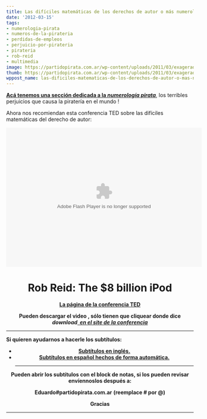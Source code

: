 ```yaml
---
title: Las difíciles matemáticas de los derechos de autor o más numerología pirata!!
date: '2012-03-15'
tags:
- numerologia-pirata
- numeros-de-la-pirateria
- perdidas-de-empleos
- perjuicio-por-pirateria
- pirateria
- rob-reid
- multimedia
image: https://partidopirata.com.ar/wp-content/uploads/2011/03/exagerado.jpg
thumb: https://partidopirata.com.ar/wp-content/uploads/2011/03/exagerado-150x150.jpg
wppost_name: las-dificiles-matematicas-de-los-derechos-de-autor-o-mas-numerologia-pirata
---
```


<strong><a href="https://partidopirata.com.ar/593/la-falsificacion-de-la-numerologia-pirata">Acá tenemos una sección dedicada a la <em>numerología pirata</em></a></strong>, los terribles perjuicios que causa la piratería en el mundo !

Ahora nos recomiendan esta conferencia TED sobre las difíciles matemáticas del derecho de autor:

<center>
<object width="526" height="374" classid="clsid:d27cdb6e-ae6d-11cf-96b8-444553540000" codebase="http://download.macromedia.com/pub/shockwave/cabs/flash/swflash.cab#version=6,0,40,0"><param name="allowFullScreen" value="true" /><param name="allowScriptAccess" value="always" /><param name="wmode" value="transparent" /><param name="bgColor" value="#ffffff" /><param name="flashvars" value="vu=http://video.ted.com/talk/stream/2012/Blank/RobReid_2012-320k.mp4&amp;su=http://images.ted.com/images/ted/tedindex/embed-posters/RobReid_2012-embed.jpg&amp;vw=512&amp;vh=288&amp;ap=0&amp;ti=1390&amp;lang=&amp;introDuration=15330&amp;adDuration=4000&amp;postAdDuration=830&amp;adKeys=talk=rob_reid_the_8_billion_ipod;year=2012;event=TED2012;tag=business;tag=entertainment;tag=humor;tag=music;&amp;preAdTag=tconf.ted/embed;tile=1;sz=512x288;" /><param name="src" value="http://video.ted.com/assets/player/swf/EmbedPlayer.swf" /><param name="pluginspace" value="http://www.macromedia.com/go/getflashplayer" /><param name="allowfullscreen" value="true" /><param name="allowscriptaccess" value="always" /><embed width="526" height="374" type="application/x-shockwave-flash" src="http://video.ted.com/assets/player/swf/EmbedPlayer.swf" allowFullScreen="true" allowScriptAccess="always" wmode="transparent" bgColor="#ffffff" flashvars="vu=http://video.ted.com/talk/stream/2012/Blank/RobReid_2012-320k.mp4&amp;su=http://images.ted.com/images/ted/tedindex/embed-posters/RobReid_2012-embed.jpg&amp;vw=512&amp;vh=288&amp;ap=0&amp;ti=1390&amp;lang=&amp;introDuration=15330&amp;adDuration=4000&amp;postAdDuration=830&amp;adKeys=talk=rob_reid_the_8_billion_ipod;year=2012;event=TED2012;tag=business;tag=entertainment;tag=humor;tag=music;&amp;preAdTag=tconf.ted/embed;tile=1;sz=512x288;" pluginspace="http://www.macromedia.com/go/getflashplayer" allowfullscreen="true" allowscriptaccess="always" /></object></center>
<h1 style="text-align: center;">Rob Reid: The $8 billion iPod</h1>
<p style="text-align: center;"><strong><a href="http://www.ted.com/talks/rob_reid_the_8_billion_ipod.html" target="_blank">La página de la conferencia TED</a></strong></p>
<p style="text-align: center;"><strong>Pueden descargar el video , sólo tienen que cliquear donde dice <em>download<a href="http://www.ted.com/talks/rob_reid_the_8_billion_ipod.html" target="_blank">  e</a></em><em><a href="http://www.ted.com/talks/rob_reid_the_8_billion_ipod.html" target="_blank">n el site de la conferencia</a></em></strong></p>


<hr />

<strong>Si quieren ayudarnos a hacerle los subtítulos:</strong>
<ul>
	<li style="text-align: center;"><strong><a href="http://www.4shared.com/office/t3miaTK9/1390-en.html" target="_blank">Subtítulos en inglés.</a></strong></li>
	<li style="text-align: center;"><strong><a href="http://www.4shared.com/office/q6-3PPWh/tedsp.html" target="_blank">Subtítulos en español hechos de forma automática.</a></strong>

<hr />

</li>
</ul>
<p style="text-align: center;"><strong>Pueden abrir los subtítulos con el block de notas, si los pueden revisar envíennoslos después a:</strong></p>
<p style="text-align: center;"><strong>Eduardo#partidopirata.com.ar</strong>
<strong> (reemplace # por @)</strong></p>
<p style="text-align: center;"><strong>Gracias</strong></p>


<hr />
